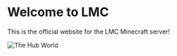# Welcome to LMC

This is the official website for the LMC Minecraft server!

![The Hub World](images/hub.png)
